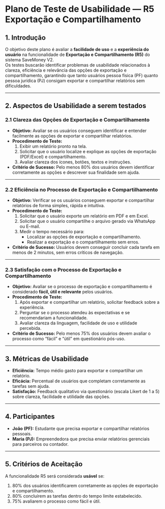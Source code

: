 # Plano de Teste de Usabilidade — R5 Exportação e Compartilhamento

## 1. Introdução
O objetivo deste plano é avaliar a **facilidade de uso** e a **experiência do usuário** na funcionalidade de **Exportação e Compartilhamento (R5)** do sistema SaveMoney V2.  
Os testes buscarão identificar problemas de usabilidade relacionados à clareza, eficiência e relevância das opções de exportação e compartilhamento, garantindo que tanto usuários pessoa física (PF) quanto pessoa jurídica (PJ) consigam exportar e compartilhar relatórios sem dificuldades.

---

## 2. Aspectos de Usabilidade a serem testados

### 2.1 Clareza das Opções de Exportação e Compartilhamento
- **Objetivo:** Avaliar se os usuários conseguem identificar e entender facilmente as opções de exportar e compartilhar relatórios.
- **Procedimento de Teste:**  
  1. Exibir um relatório pronto na tela.  
  2. Solicitar que o usuário localize e explique as opções de exportação (PDF/Excel) e compartilhamento.  
  3. Avaliar clareza dos ícones, botões, textos e instruções.
- **Critério de Sucesso:** Pelo menos 80% dos usuários devem identificar corretamente as opções e descrever sua finalidade sem ajuda.

---

### 2.2 Eficiência no Processo de Exportação e Compartilhamento
- **Objetivo:** Verificar se os usuários conseguem exportar e compartilhar relatórios de forma simples, rápida e intuitiva.
- **Procedimento de Teste:**  
  1. Solicitar que o usuário exporte um relatório em PDF e em Excel.  
  2. Solicitar que o usuário compartilhe o arquivo gerado via WhatsApp ou E-mail.  
  3. Medir o tempo necessário para:  
     - Localizar as opções de exportação e compartilhamento.  
     - Realizar a exportação e o compartilhamento sem erros.
- **Critério de Sucesso:** Usuários devem conseguir concluir cada tarefa em menos de 2 minutos, sem erros críticos de navegação.

---

### 2.3 Satisfação com o Processo de Exportação e Compartilhamento
- **Objetivo:** Avaliar se o processo de exportação e compartilhamento é considerado **fácil, útil e relevante** pelos usuários.
- **Procedimento de Teste:**  
  1. Após exportar e compartilhar um relatório, solicitar feedback sobre a experiência.  
  2. Perguntar se o processo atendeu às expectativas e se recomendariam a funcionalidade.  
  3. Avaliar clareza da linguagem, facilidade de uso e utilidade percebida.
- **Critério de Sucesso:** Pelo menos 75% dos usuários devem avaliar o processo como “fácil” e “útil” em questionário pós-uso.

---

## 3. Métricas de Usabilidade
- **Eficiência:** Tempo médio gasto para exportar e compartilhar um relatório.
- **Eficácia:** Percentual de usuários que completam corretamente as tarefas sem ajuda.
- **Satisfação:** Feedback qualitativo via questionário (escala Likert de 1 a 5) sobre clareza, facilidade e utilidade das opções.

---

## 4. Participantes
- **João (PF):** Estudante que precisa exportar e compartilhar relatórios pessoais.
- **Maria (PJ):** Empreendedora que precisa enviar relatórios gerenciais para parceiros ou contador.

---

## 5. Critérios de Aceitação
A funcionalidade R5 será considerada **usável** se:  
1. 80% dos usuários identificarem corretamente as opções de exportação e compartilhamento.  
2. 80% concluírem as tarefas dentro do tempo limite estabelecido.  
3. 75% avaliarem o processo como fácil e útil.
